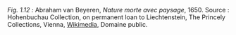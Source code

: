 *Fig. 1.12 :* Abraham van Beyeren, *Nature morte avec paysage*, 1650.
Source : Hohenbuchau Collection, on permanent loan to Liechtenstein, The Princely Collections, Vienna, [Wikimedia](https://commons.wikimedia.org/wiki/Abraham_van_Beijeren#/media/File:'Banquet_Still_Life'_by_Abraham_van_Beyeren.jpg), Domaine public.